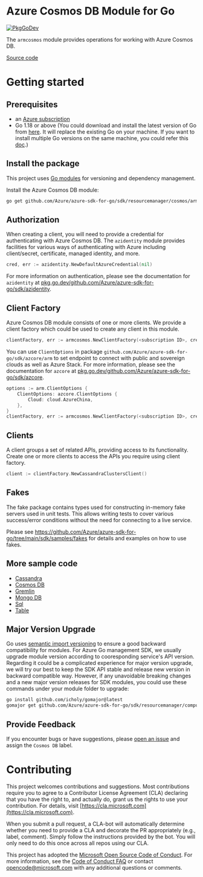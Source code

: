 # Azure Cosmos DB Module for Go

[![PkgGoDev](https://pkg.go.dev/badge/github.com/Azure/azure-sdk-for-go/sdk/resourcemanager/cosmos/armcosmos/v4)](https://pkg.go.dev/github.com/Azure/azure-sdk-for-go/sdk/resourcemanager/cosmos/armcosmos/v4)

The `armcosmos` module provides operations for working with Azure Cosmos DB.

[Source code](https://github.com/Azure/azure-sdk-for-go/tree/main/sdk/resourcemanager/cosmos/armcosmos)

# Getting started

## Prerequisites

- an [Azure subscription](https://azure.microsoft.com/free/)
- Go 1.18 or above (You could download and install the latest version of Go from [here](https://go.dev/doc/install). It will replace the existing Go on your machine. If you want to install multiple Go versions on the same machine, you could refer this [doc](https://go.dev/doc/manage-install).)

## Install the package

This project uses [Go modules](https://github.com/golang/go/wiki/Modules) for versioning and dependency management.

Install the Azure Cosmos DB module:

```sh
go get github.com/Azure/azure-sdk-for-go/sdk/resourcemanager/cosmos/armcosmos/v4
```

## Authorization

When creating a client, you will need to provide a credential for authenticating with Azure Cosmos DB.  The `azidentity` module provides facilities for various ways of authenticating with Azure including client/secret, certificate, managed identity, and more.

```go
cred, err := azidentity.NewDefaultAzureCredential(nil)
```

For more information on authentication, please see the documentation for `azidentity` at [pkg.go.dev/github.com/Azure/azure-sdk-for-go/sdk/azidentity](https://pkg.go.dev/github.com/Azure/azure-sdk-for-go/sdk/azidentity).

## Client Factory

Azure Cosmos DB module consists of one or more clients. We provide a client factory which could be used to create any client in this module.

```go
clientFactory, err := armcosmos.NewClientFactory(<subscription ID>, cred, nil)
```

You can use `ClientOptions` in package `github.com/Azure/azure-sdk-for-go/sdk/azcore/arm` to set endpoint to connect with public and sovereign clouds as well as Azure Stack. For more information, please see the documentation for `azcore` at [pkg.go.dev/github.com/Azure/azure-sdk-for-go/sdk/azcore](https://pkg.go.dev/github.com/Azure/azure-sdk-for-go/sdk/azcore).

```go
options := arm.ClientOptions {
    ClientOptions: azcore.ClientOptions {
        Cloud: cloud.AzureChina,
    },
}
clientFactory, err := armcosmos.NewClientFactory(<subscription ID>, cred, &options)
```

## Clients

A client groups a set of related APIs, providing access to its functionality.  Create one or more clients to access the APIs you require using client factory.

```go
client := clientFactory.NewCassandraClustersClient()
```

## Fakes

The fake package contains types used for constructing in-memory fake servers used in unit tests.
This allows writing tests to cover various success/error conditions without the need for connecting to a live service.

Please see https://github.com/Azure/azure-sdk-for-go/tree/main/sdk/samples/fakes for details and examples on how to use fakes.


## More sample code

- [Cassandra](https://aka.ms/azsdk/go/mgmt/samples?path=sdk/resourcemanager/cosmos/cassandra)
- [Cosmos DB](https://aka.ms/azsdk/go/mgmt/samples?path=sdk/resourcemanager/cosmos/cosmosdb)
- [Gremlin](https://aka.ms/azsdk/go/mgmt/samples?path=sdk/resourcemanager/cosmos/gremlin)
- [Mongo DB](https://aka.ms/azsdk/go/mgmt/samples?path=sdk/resourcemanager/cosmos/mongodb)
- [Sql](https://aka.ms/azsdk/go/mgmt/samples?path=sdk/resourcemanager/cosmos/sql)
- [Table](https://aka.ms/azsdk/go/mgmt/samples?path=sdk/resourcemanager/cosmos/table)

## Major Version Upgrade

Go uses [semantic import versioning](https://github.com/golang/go/wiki/Modules#semantic-import-versioning) to ensure a good backward compatibility for modules. For Azure Go management SDK, we usually upgrade module version according to cooresponding service's API version. Regarding it could be a complicated experience for major version upgrade, we will try our best to keep the SDK API stable and release new version in backward compatible way. However, if any unavoidable breaking changes and a new major version releases for SDK modules, you could use these commands under your module folder to upgrade:

```sh
go install github.com/icholy/gomajor@latest
gomajor get github.com/Azure/azure-sdk-for-go/sdk/resourcemanager/compute/armcompute@latest
```

## Provide Feedback

If you encounter bugs or have suggestions, please
[open an issue](https://github.com/Azure/azure-sdk-for-go/issues) and assign the `Cosmos DB` label.

# Contributing

This project welcomes contributions and suggestions. Most contributions require
you to agree to a Contributor License Agreement (CLA) declaring that you have
the right to, and actually do, grant us the rights to use your contribution.
For details, visit [https://cla.microsoft.com](https://cla.microsoft.com).

When you submit a pull request, a CLA-bot will automatically determine whether
you need to provide a CLA and decorate the PR appropriately (e.g., label,
comment). Simply follow the instructions provided by the bot. You will only
need to do this once across all repos using our CLA.

This project has adopted the
[Microsoft Open Source Code of Conduct](https://opensource.microsoft.com/codeofconduct/).
For more information, see the
[Code of Conduct FAQ](https://opensource.microsoft.com/codeofconduct/faq/)
or contact [opencode@microsoft.com](mailto:opencode@microsoft.com) with any
additional questions or comments.
